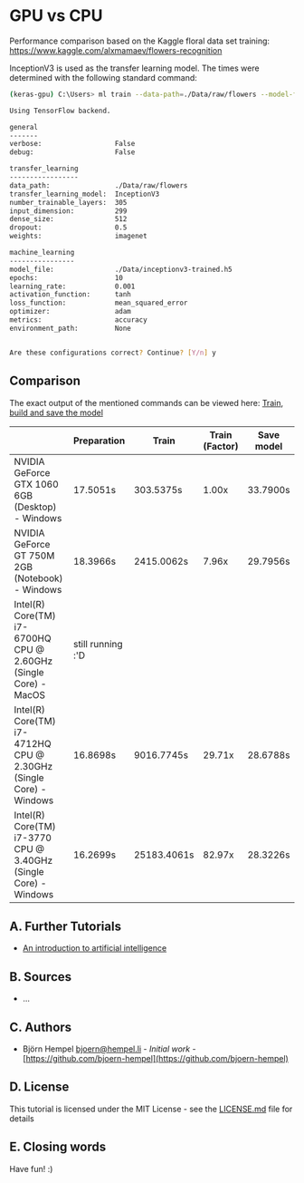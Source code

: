 # GPU vs CPU

Performance comparison based on the Kaggle floral data set training: https://www.kaggle.com/alxmamaev/flowers-recognition

InceptionV3 is used as the transfer learning model. The times were determined with the following standard command:

```bash
(keras-gpu) C:\Users> ml train --data-path=./Data/raw/flowers --model-file=./Data/inceptionv3-trained.h5

Using TensorFlow backend.

general
-------
verbose:                  False
debug:                    False

transfer_learning
-----------------
data_path:                ./Data/raw/flowers
transfer_learning_model:  InceptionV3
number_trainable_layers:  305
input_dimension:          299
dense_size:               512
dropout:                  0.5
weights:                  imagenet

machine_learning
----------------
model_file:               ./Data/inceptionv3-trained.h5
epochs:                   10
learning_rate:            0.001
activation_function:      tanh
loss_function:            mean_squared_error
optimizer:                adam
metrics:                  accuracy
environment_path:         None


Are these configurations correct? Continue? [Y/n] y
```

## Comparison

The exact output of the mentioned commands can be viewed here: [Train, build and save the model](/markdown/image-classifier/train-build-save.md)

|                                                         | Preparation | Train       | Train (Factor) | Save model |
|---------------------------------------------------------|-------------|-------------|----------------|------------|
| NVIDIA GeForce GTX 1060 6GB (Desktop) - Windows                   | 17.5051s    | 303.5375s   |  1.00x         | 33.7900s   |
| NVIDIA GeForce GT 750M 2GB (Notebook) - Windows                   | 18.3966s    | 2415.0062s  |  7.96x         | 29.7956s   |
| Intel(R) Core(TM) i7-6700HQ CPU @ 2.60GHz (Single Core) - MacOS   | still running :'D    |             |                |            |
| Intel(R) Core(TM) i7-4712HQ CPU @ 2.30GHz (Single Core) - Windows | 16.8698s    | 9016.7745s  | 29.71x         | 28.6788s   |
| Intel(R) Core(TM) i7-3770 CPU @ 3.40GHz (Single Core) - Windows   | 16.2699s    | 25183.4061s | 82.97x         | 28.3226s   |

## A. Further Tutorials

* [An introduction to artificial intelligence](https://github.com/friends-of-ai/an-introduction-to-artificial-intelligence)

## B. Sources

* ...

## C. Authors

* Björn Hempel <bjoern@hempel.li> - _Initial work_ - [https://github.com/bjoern-hempel](https://github.com/bjoern-hempel)

## D. License

This tutorial is licensed under the MIT License - see the [LICENSE.md](/LICENSE.md) file for details

## E. Closing words

Have fun! :)

